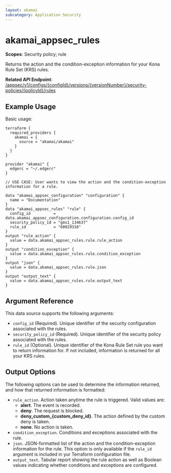 ```yaml
---
layout: akamai
subcategory: Application Security
---
```


# akamai_appsec_rules

**Scopes**: Security policy; rule

Returns the action and the condition-exception information for your Kona Rule Set (KRS) rules.

**Related API Endpoint**: [/appsec/v1/configs/{configId}/versions/{versionNumber}/security-policies/{policyId}/rules](https://techdocs.akamai.com/application-security/reference/get-policy-rules)

## Example Usage

Basic usage:

```
terraform {
  required_providers {
    akamai = {
      source = "akamai/akamai"
    }
  }
}

provider "akamai" {
  edgerc = "~/.edgerc"
}

// USE CASE: User wants to view the action and the condition-exception information for a rule.

data "akamai_appsec_configuration" "configuration" {
  name = "Documentation"
}
data "akamai_appsec_rules" "rule" {
  config_id          = data.akamai_appsec_configuration.configuration.config_id
  security_policy_id = "gms1_134637"
  rule_id            = "60029316"
}
output "rule_action" {
  value = data.akamai_appsec_rules.rule.rule_action
}
output "condition_exception" {
  value = data.akamai_appsec_rules.rule.condition_exception
}
output "json" {
  value = data.akamai_appsec_rules.rule.json
}
output "output_text" {
  value = data.akamai_appsec_rules.rule.output_text
}
```

## Argument Reference

This data source supports the following arguments:

- `config_id` (Required). Unique identifier of the security configuration associated with the rules.
- `security_policy_id` (Required). Unique identifier of the security policy associated with the rules.
- `rule_id` (Optional). Unique identifier of the Kona Rule Set rule you want to return information for. If not included, information is returned for all your KRS rules.

## Output Options

The following options can be used to determine the information returned, and how that returned information is formatted:

- `rule_action`. Action taken anytime the rule is triggered. Valid values are:
  - **alert**. The event is recorded.
  - **deny**. The request is blocked.
  - **deny_custom_{custom_deny_id}**. The action defined by the custom deny is taken.
  - **none**. No action is taken.
- `condition_exception`. Conditions and exceptions associated with the rule.
- `json`. JSON-formatted list of the action and the condition-exception information for the rule. This option is only available if the `rule_id` argument is included in yur Terraform configuration file.
- `output_text`. Tabular report showing the rule action as well as Boolean values indicating whether conditions and exceptions are configured.